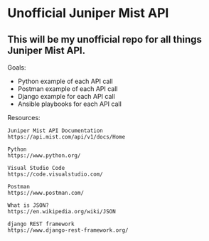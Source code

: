 # Unofficial Juniper Mist API #
## This will be my unofficial repo for all things Juniper Mist API. ##

Goals:
* Python example of each API call
* Postman example of each API call
* Django example for each API call
* Ansible playbooks for each API call

Resources:

    Juniper Mist API Documentation
    https://api.mist.com/api/v1/docs/Home

    Python
    https://www.python.org/

    Visual Studio Code
    https://code.visualstudio.com/

    Postman
    https://www.postman.com/

    What is JSON?
    https://en.wikipedia.org/wiki/JSON

    django REST framework
    https://www.django-rest-framework.org/